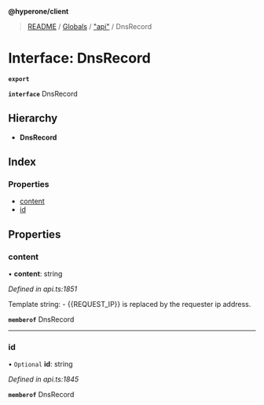 **@hyperone/client**

> [README](../README.md) / [Globals](../globals.md) / ["api"](../modules/_api_.md) / DnsRecord

# Interface: DnsRecord

**`export`** 

**`interface`** DnsRecord

## Hierarchy

* **DnsRecord**

## Index

### Properties

* [content](_api_.dnsrecord.md#content)
* [id](_api_.dnsrecord.md#id)

## Properties

### content

•  **content**: string

*Defined in api.ts:1851*

Template string: - {{REQUEST_IP}} is replaced by the requester ip address.

**`memberof`** DnsRecord

___

### id

• `Optional` **id**: string

*Defined in api.ts:1845*

**`memberof`** DnsRecord

